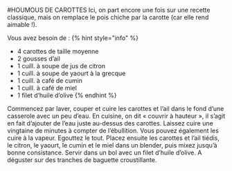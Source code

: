 #HOUMOUS DE CAROTTES
Ici, on part encore une fois sur une recette classique, mais on remplace le pois chiche par la carotte (car elle rend aimable !).

Vous avez besoin de :
{% hint style="info" %}

* 4 carottes de taille moyenne
* 2 gousses d’ail
* 1 cuill. à soupe de jus de citron
* 1 cuill. à soupe  de yaourt à la grecque
* 1 cuill. à café de cumin
* 1 cuill. à café  de miel
* 1 filet d’huile d’olive
{% endhint %}


Commencez par laver, couper et cuire les carottes et l’ail dans le fond d’une casserole avec un peu d’eau. En cuisine, on dit « couvrir à hauteur », il s’agit en fait d’ajouter de l’eau juste au-dessus des carottes. Laissez cuire une vingtaine de minutes à compter de l’ébullition. Vous pouvez également les cuire à la vapeur. Egouttez le tout. Placez ensuite les carottes et l’ail tiédis, le citron, le yaourt, le cumin et le miel dans un blender, puis mixez jusqu’à bonne consistance. Servir dans un bol avec un filet d’huile d’olive. A déguster sur des tranches de baguette croustillante.
